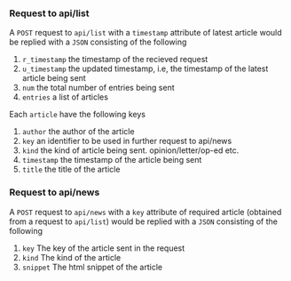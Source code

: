 ### Request to api/list

A `POST` request to `api/list` with a `timestamp` attribute of latest article
would be replied with a `JSON` consisting of the following

1. `r_timestamp`	the timestamp of the recieved request
2. `u_timestamp`	the updated timestamp, i.e, the timestamp of the latest article being sent
3. `num`		the total number of entries being sent
4. `entries`		a list of articles

Each `article` have the following keys

1. `author`	the author of the article
1. `key`	an identifier to be used in further request to api/news
2. `kind`	the kind of article being sent. opinion/letter/op-ed etc.
3. `timestamp`	the timestamp of the article being sent
4. `title`	the title of the article

### Request to api/news

A `POST` request to `api/news` with a `key` attribute of required article
(obtained from a request to `api/list`) would be replied with a `JSON`
consisting of the following

1. `key`	The key of the article sent in the request
2. `kind`	The kind of the article
3. `snippet`	The html snippet of the article
